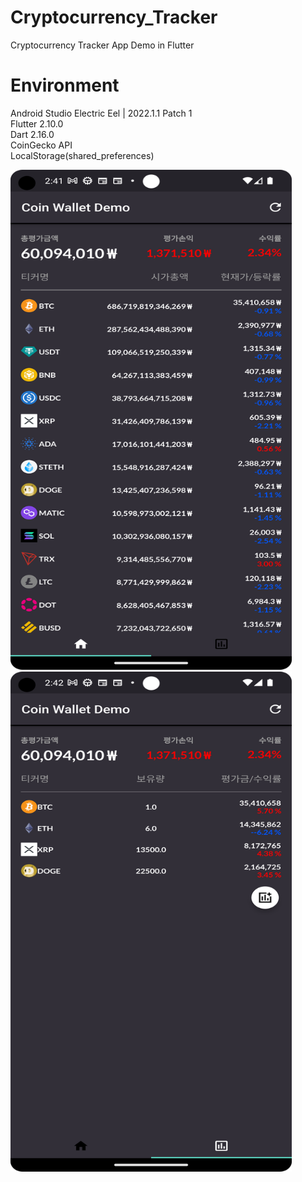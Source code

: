 # Cryptocurrency_Tracker
Cryptocurrency Tracker App Demo in Flutter <br>

# Environment
Android Studio Electric Eel | 2022.1.1 Patch 1 <br>
Flutter 2.10.0 <br>
Dart 2.16.0 <br>
CoinGecko API <br>
LocalStorage(shared_preferences) <br>

<p align="left"><img src="coin_demo_01.png" width="450" height="800"/>
<img src="coin_demo_02.png" width="450" height="800"/></p>




